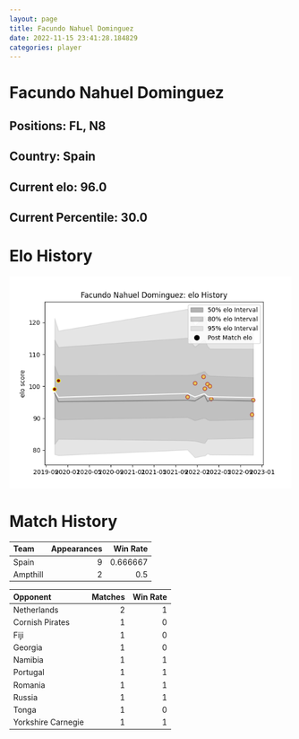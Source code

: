 ```yaml
---  
layout: page  
title: Facundo Nahuel Dominguez  
date: 2022-11-15 23:41:28.184829  
categories: player  
---
```

# Facundo Nahuel Dominguez

## Positions: FL, N8

## Country: Spain

## Current elo: 96.0

## Current Percentile: 30.0

# Elo History


![elo history](history_FacundoNahuelDominguez.png)
# Match History


| Team     |   Appearances |   Win Rate |
|:---------|--------------:|-----------:|
| Spain    |             9 |   0.666667 |
| Ampthill |             2 |   0.5      |

| Opponent           |   Matches |   Win Rate |
|:-------------------|----------:|-----------:|
| Netherlands        |         2 |          1 |
| Cornish Pirates    |         1 |          0 |
| Fiji               |         1 |          0 |
| Georgia            |         1 |          0 |
| Namibia            |         1 |          1 |
| Portugal           |         1 |          1 |
| Romania            |         1 |          1 |
| Russia             |         1 |          1 |
| Tonga              |         1 |          0 |
| Yorkshire Carnegie |         1 |          1 |